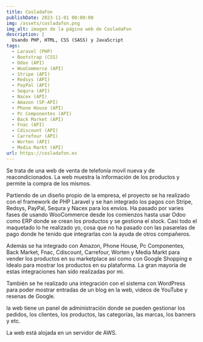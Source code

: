 ```yaml
---
title: CosladaFon
publishDate: 2023-11-01 00:00:00
img: /assets/cosladafon.png
img_alt: imagen de la página web de CosladaFon
description: |
  Usando PHP, HTML, CSS (SASS) y JavaScript
tags:
  - Laravel (PHP)
  - Bootstrap (CSS)
  - Odoo (API)
  - WooCommerce (API)
  - Stripe (API)
  - Redsys (API)
  - PayPal (API)
  - Sequra (API)
  - Nacex (API)
  - Amazon (SP-API)
  - Phone House (API)
  - Pc Componentes (API)
  - Back Market (API)
  - Fnac (API)
  - Cdiscount (API)
  - Carrefour (API)
  - Worten (API)
  - Media Markt (API)
url: https://cosladafon.es
---
```


Se trata de una web de venta de telefonía movil nueva y de reacondicionados. La
web muestra la información de los productos y permite la compra de los mismos.

Partiendo de un diseño propio de la empresa, el proyecto se ha realizado con el
framework de PHP Laravel y se han integrado los pagos con Stripe, Redsys,
PayPal, Sequra y Nacex para los envíos. Ha pasado por varies fases de usando
WooCommerce desde los comienzos hasta usar Odoo como ERP donde se crean los
productos y se gestiona el stock. Casi todo el maquetado lo he realizado yo,
cosa que no ha pasado con las pasarelas de pago donde he tenido que integrarlas
con la ayuda de otros compañeros.

Además se ha integrado con Amazon, Phone House, Pc Componentes, Back Market,
Fnac, Cdiscount, Carrefour, Worten y Media Markt para vender los productos en su
marketplace asi como con Google Shopping e Idealo para mostrar los productos en
su plataforma. La gran mayoría de estas integraciones han sido realizadas por
mi.

También se he realizado una integración con el sistema con WordPress para poder
mostrar entradas de un blog en la web, videos de YouTube y resenas de Google.

la web tiene un panel de administración donde se pueden gestionar los pedidos,
los clientes, los productos, las categorías, las marcas, los banners y etc.

La web está alojada en un servidor de AWS.
